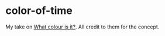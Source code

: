 # color-of-time

My take on [What colour is it?](http://whatcolourisit.scn9a.org/). All credit to them for the concept.